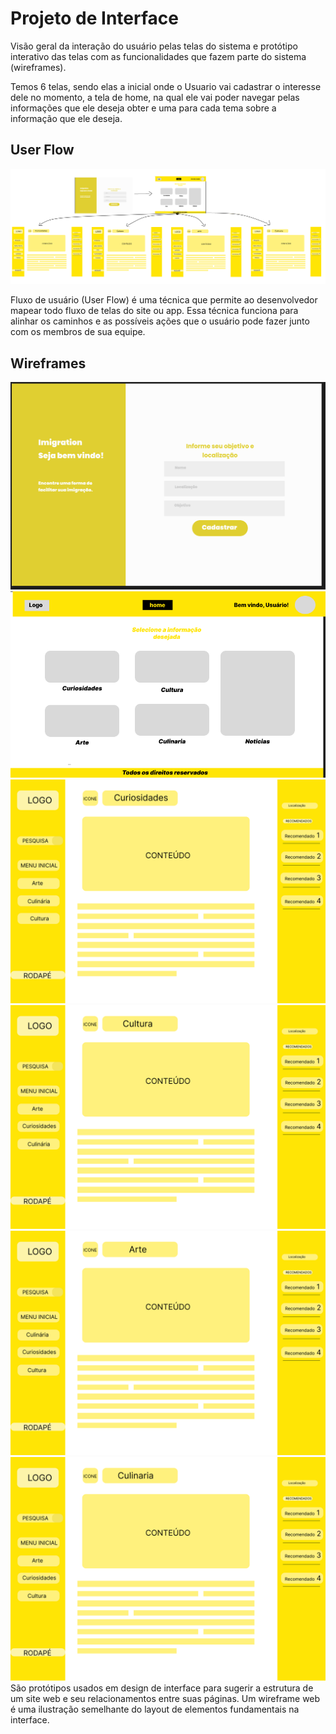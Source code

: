 
# Projeto de Interface

Visão geral da interação do usuário pelas telas do sistema e protótipo interativo das telas com as funcionalidades que fazem parte do sistema (wireframes).

Temos 6 telas, sendo elas a inicial onde o Usuario vai cadastrar o interesse dele no momento, a tela de home, na qual ele vai poder navegar pelas informações que ele deseja obter e uma para cada tema sobre a informação que ele deseja.

## User Flow

![Exemplo de UserFlow](img\workflow.png)

Fluxo de usuário (User Flow) é uma técnica que permite ao desenvolvedor mapear todo fluxo de telas do site ou app. Essa técnica funciona para alinhar os caminhos e as possíveis ações que o usuário pode fazer junto com os membros de sua equipe.

## Wireframes

![Exemplo de Wireframe](img/inicial.png) 
![Exemplo de Wireframe](img/home.png)
![Exemplo de Wireframe](img/tela1.png)
![Exemplo de Wireframe](img/tela2.png)
![Exemplo de Wireframe](img/tela3.png)
![Exemplo de Wireframe](img/tela4.png)
São protótipos usados em design de interface para sugerir a estrutura de um site web e seu relacionamentos entre suas páginas. Um wireframe web é uma ilustração semelhante do layout de elementos fundamentais na interface.
 
